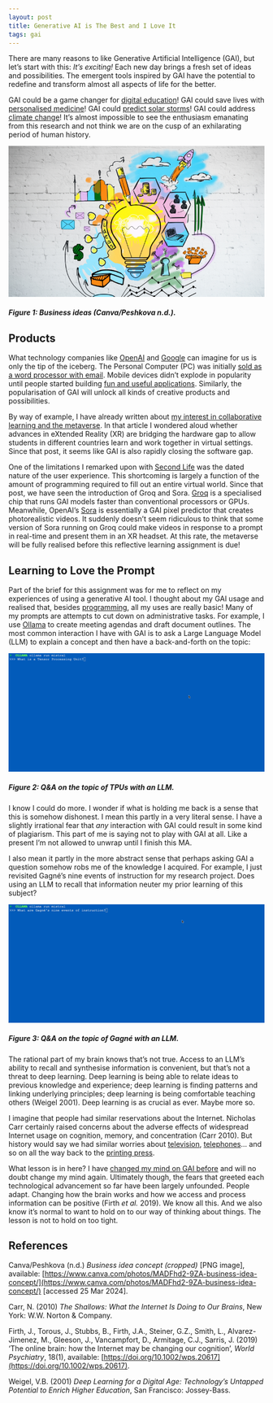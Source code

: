 ```yaml
---
layout: post
title: Generative AI is The Best and I Love It
tags: gai
---
```


There are many reasons to like Generative Artificial Intelligence (GAI), but let’s start with this: _It’s exciting!_ Each new day brings a fresh set of ideas and possibilities. The emergent tools inspired by GAI have the potential to redefine and transform almost all aspects of life for the better. 

GAI could be a game changer for [digital education](https://www.unesco.org/en/digital-education/artificial-intelligence)! GAI could save lives with [personalised medicine](https://www.theguardian.com/commentisfree/2023/jun/26/ai-personalise-medicine-patient-lab-health-diagnosis-cambridge)! GAI could [predict solar storms](https://www.nasa.gov/science-research/heliophysics/nasa-enabled-ai-predictions-may-give-time-to-prepare-for-solar-storms)! GAI could address [climate change](https://www.bcg.com/publications/2022/how-ai-can-help-climate-change)! It’s almost impossible to see the enthusiasm emanating from this research and not think we are on the cusp of an exhilarating period of human history.

![PNG image representing ideas by illustrating a lightbulb surround by inspirational sketches](https://github.com/Sterling-Cooper/Sterling-Cooper.github.io/blob/main/_assets/gai-idea.png?raw=true)
##### Figure 1: Business ideas (Canva/Peshkova n.d.).

## Products

What technology companies like [OpenAI](https://openai.com/) and [Google](https://gemini.google.com/) can imagine for us is only the tip of the iceberg. The Personal Computer (PC) was initially [sold as a word processor with email](https://rarehistoricalphotos.com/vintage-computer-ads/). Mobile devices didn’t explode in popularity until people started building [fun and useful applications](https://www.wired.com/2010/10/app-for-that/). Similarly, the popularisation of GAI will unlock all kinds of creative products and possibilities.

By way of example, I have already written about [my interest in collaborative learning and the metaverse](https://sterling-cooper.github.io/2024/02/19/emerging-immersive-technologies.html). In that article I wondered aloud whether advances in eXtended Reality (XR) are bridging the hardware gap to allow students in different countries learn and work together in virtual settings. Since that post, it seems like GAI is also rapidly closing the software gap.

One of the limitations I remarked upon with [Second Life](https://secondlife.com/) was the dated nature of the user experience. This shortcoming is largely a function of the amount of programming required to fill out an entire virtual world. Since that post, we have seen the introduction of Groq and Sora. [Groq](https://wow.groq.com/why-groq/) is a specialised chip that runs GAI models faster than conventional processors or GPUs. Meanwhile, OpenAI’s [Sora](https://openai.com/sora) is essentially a GAI pixel predictor that creates photorealistic videos. It suddenly doesn’t seem ridiculous to think that some version of Sora running on Groq could make videos in response to a prompt in real-time and present them in an XR headset. At this rate, the metaverse will be fully realised before this reflective learning assignment is due!

## Learning to Love the Prompt

Part of the brief for this assignment was for me to reflect on my experiences of using a generative AI tool. I thought about my GAI usage and realised that, besides [programming](https://sterling-cooper.github.io/2024/03/18/gai-is-the-worst.html), all my uses are really basic! Many of my prompts are attempts to cut down on administrative tasks. For example, I use [Ollama](https://ollama.com/) to create meeting agendas and draft document outlines. The most common interaction I have with GAI is to ask a Large Language Model (LLM) to explain a concept and then have a back-and-forth on the topic:

![GIF image illustrating a Q&A with an LLM on the topic of Tensor Processing Units](https://github.com/Sterling-Cooper/Sterling-Cooper.github.io/blob/main/_assets/gai-tpu.gif?raw=true)

##### Figure 2: Q&A on the topic of TPUs with an LLM.

I know I could do more. I wonder if what is holding me back is a sense that this is somehow dishonest. I mean this partly in a very literal sense. I have a slightly irrational fear that _any_ interaction with GAI could result in some kind of plagiarism. This part of me is saying not to play with GAI at all. Like a present I’m not allowed to unwrap until I finish this MA.

I also mean it partly in the more abstract sense that perhaps asking GAI a question somehow robs me of the knowledge I acquired. For example, I just revisited Gagné’s nine events of instruction for my research project. Does using an LLM to recall that information neuter my prior learning of this subject?

![GIF image illustrating a Q&A with an LLM on the topic of Gagné's nine events of instruction](https://github.com/Sterling-Cooper/Sterling-Cooper.github.io/blob/main/_assets/gai-gagne.gif?raw=true)

##### Figure 3: Q&A on the topic of Gagné with an LLM.

The rational part of my brain knows that’s not true. Access to an LLM’s ability to recall and synthesise information is convenient, but that’s not a threat to deep learning. Deep learning is being able to relate ideas to previous knowledge and experience; deep learning is finding patterns and linking underlying principles; deep learning is being comfortable teaching others (Weigel 2001). Deep learning is as crucial as ever. Maybe more so.

I imagine that people had similar reservations about the Internet. Nicholas Carr certainly raised concerns about the adverse effects of widespread Internet usage on cognition, memory, and concentration (Carr 2010). But history would say we had similar worries about [television](https://www.eastbaytimes.com/2004/12/30/we-used-to-fear-the-tvs-not-the-tv-programming/), [telephones](https://www.theatlantic.com/technology/archive/2015/09/when-the-telephone-was-dangerous/626742/)… and so on all the way back to the [printing press](https://www.ancientpages.com/2021/09/18/why-did-first-printed-books-scare-ancient-scholars-in-europe/). 

What lesson is in here? I have [changed my mind on GAI before](https://sterling-cooper.github.io/2024/03/18/gai-is-the-worst.html) and will no doubt change my mind again. Ultimately though, the fears that greeted each technological advancement so far have been largely unfounded. People adapt. Changing how the brain works and how we access and process information can be positive (Firth _et al._ 2019). We know all this. And we also know it’s normal to want to hold on to our way of thinking about things. The lesson is not to hold on too tight.

## References

Canva/Peshkova (n.d.) _Business idea concept (cropped)_ [PNG image], available: [https://www.canva.com/photos/MADFhd2-9ZA-business-idea-concept/](https://www.canva.com/photos/MADFhd2-9ZA-business-idea-concept/) [accessed 25 Mar 2024].

Carr, N. (2010) _The Shallows: What the Internet Is Doing to Our Brains_, New York: W.W. Norton & Company.

Firth, J., Torous, J., Stubbs, B., Firth, J.A., Steiner, G.Z., Smith, L., Alvarez-Jimenez, M., Gleeson, J., Vancampfort, D., Armitage, C.J., Sarris, J. (2019) ‘The online brain: how the Internet may be changing our cognition’, _World Psychiatry_, 18(1), available:
[https://doi.org/10.1002/wps.20617](https://doi.org/10.1002/wps.20617).

Weigel, V.B. (2001) _Deep Learning for a Digital Age: Technology’s Untapped Potential to Enrich Higher Education_, San Francisco: Jossey-Bass.

